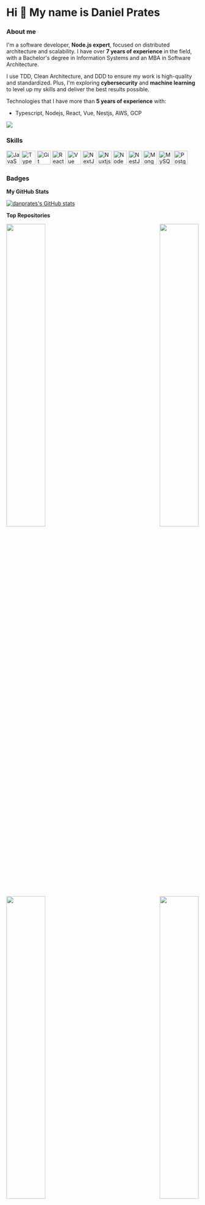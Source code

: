 # Hi 👋 My name is Daniel Prates

### About me

I'm a software developer, **Node.js expert**, focused on distributed architecture and scalability. I have over **7 years of experience** in the field, with a Bachelor's degree in Information Systems and an MBA in Software Architecture.

I use TDD, Clean Architecture, and DDD to ensure my work is high-quality and standardized. Plus, I'm exploring **cybersecurity** and **machine learning** to level up my skills and deliver the best results possible.

Technologies that I have more than **5 years of experience** with:

- Typescript, Nodejs, React, Vue, Nestjs, AWS, GCP

<a href="https://www.github.com/danprates" target="_blank" rel="noreferrer">
  <img
    src="https://img.shields.io/github/followers/danprates?logo=github&style=for-the-badge&color=316cda&labelColor=1c1917" />
</a>

### Skills

<p align="left">
  <a href="https://developer.mozilla.org/en-US/docs/Web/JavaScript" target="_blank" rel="noreferrer"><img
      src="https://raw.githubusercontent.com/danielcranney/readme-generator/main/public/icons/skills/javascript-colored.svg"
      width="36" height="36" alt="JavaScript" /></a>
  <a href="https://www.typescriptlang.org/" target="_blank" rel="noreferrer"><img
      src="https://raw.githubusercontent.com/danielcranney/readme-generator/main/public/icons/skills/typescript-colored.svg"
      width="36" height="36" alt="TypeScript" /></a>
  <a href="https://git-scm.com/" target="_blank" rel="noreferrer"><img
      src="https://raw.githubusercontent.com/danielcranney/readme-generator/main/public/icons/skills/git-colored.svg"
      width="36" height="36" alt="Git" /></a>
  <a href="https://reactjs.org/" target="_blank" rel="noreferrer"><img
      src="https://raw.githubusercontent.com/danielcranney/readme-generator/main/public/icons/skills/react-colored.svg"
      width="36" height="36" alt="React" /></a>
  <a href="https://vuejs.org/" target="_blank" rel="noreferrer"><img
      src="https://raw.githubusercontent.com/danielcranney/readme-generator/main/public/icons/skills/vuejs-colored.svg"
      width="36" height="36" alt="Vue" /></a>
  <a href="https://nextjs.org/docs" target="_blank" rel="noreferrer"><img
      src="https://raw.githubusercontent.com/danielcranney/readme-generator/main/public/icons/skills/nextjs-colored.svg"
      width="36" height="36" alt="NextJs" /></a>
  <a href="https://nuxtjs.org/" target="_blank" rel="noreferrer"><img
      src="https://raw.githubusercontent.com/danielcranney/readme-generator/main/public/icons/skills/nuxtjs-colored.svg"
      width="36" height="36" alt="Nuxtjs" /></a>
  <a href="https://nodejs.org/en/" target="_blank" rel="noreferrer"><img
      src="https://raw.githubusercontent.com/danielcranney/readme-generator/main/public/icons/skills/nodejs-colored.svg"
      width="36" height="36" alt="NodeJS" /></a>
  <a href="https://docs.nestjs.com/" target="_blank" rel="noreferrer"><img
      src="https://raw.githubusercontent.com/danielcranney/readme-generator/main/public/icons/skills/nestjs-colored.svg"
      width="36" height="36" alt="NestJS" /></a>
  <a href="https://www.mongodb.com/" target="_blank" rel="noreferrer"><img
      src="https://raw.githubusercontent.com/danielcranney/readme-generator/main/public/icons/skills/mongodb-colored.svg"
      width="36" height="36" alt="MongoDB" /></a>
  <a href="https://www.mysql.com/" target="_blank" rel="noreferrer"><img
      src="https://raw.githubusercontent.com/danielcranney/readme-generator/main/public/icons/skills/mysql-colored.svg"
      width="36" height="36" alt="MySQL" /></a>
  <a href="https://www.postgresql.org/" target="_blank" rel="noreferrer"><img
      src="https://raw.githubusercontent.com/danielcranney/readme-generator/main/public/icons/skills/postgresql-colored.svg"
      width="36" height="36" alt="PostgreSQL" /></a>
</p>

### Badges
<b>My GitHub Stats</b>

<a href="http://www.github.com/danprates">
  <img
    src="https://github-readme-stats.vercel.app/api?username=danprates&show_icons=true&hide=&count_private=true&title_color=316cda&text_color=ffffff&icon_color=316cda&bg_color=1c1917&hide_border=true&show_icons=true"
    alt="danprates's GitHub stats" />
</a>

<b>Top Repositories</b>

<div width="100%" align="center">
  <a href="https://github.com/danprates/lite-jsx" align="left">
    <img align="left" width="45%"
      src="https://github-readme-stats.vercel.app/api/pin/?username=danprates&repo=lite-jsx&title_color=316cda&text_color=ffffff&icon_color=316cda&bg_color=1c1917&hide_border=true&locale=en" />
  </a>
  <a href="https://github.com/danprates/boilerplate-api" align="right">
    <img align="right" width="45%"
      src="https://github-readme-stats.vercel.app/api/pin/?username=danprates&repo=boilerplate-api&title_color=316cda&text_color=ffffff&icon_color=316cda&bg_color=1c1917&hide_border=true&locale=en" />
  </a>
</div>
<br />
<br />
<br />
<br />
<br />
<br />
<div width="100%" align="center">
  <a href="https://github.com/danprates/chatbot" align="left">
    <img align="left" width="45%"
      src="https://github-readme-stats.vercel.app/api/pin/?username=danprates&repo=chatbot&title_color=316cda&text_color=ffffff&icon_color=316cda&bg_color=1c1917&hide_border=true&locale=en" />
  </a>
  <a href="https://github.com/danprates/algorithms" align="right">
    <img align="right" width="45%"
      src="https://github-readme-stats.vercel.app/api/pin/?username=danprates&repo=algorithms&title_color=316cda&text_color=ffffff&icon_color=316cda&bg_color=1c1917&hide_border=true&locale=en" />
  </a>
</div>
